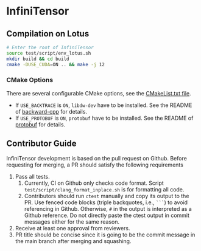 # InfiniTensor

## Compilation on Lotus

``` bash
# Enter the root of InfiniTensor
source test/script/env_lotus.sh
mkdir build && cd build
cmake -DUSE_CUDA=ON .. && make -j 12
```

### CMake Options

There are several configurable CMake options, see the [CMakeList.txt file](/CMakeLists.txt#L5).

- If `USE_BACKTRACE` is `ON`, `libdw-dev` have to be installed. See the README of [backward-cpp](https://github.com/bombela/backward-cpp) for details.
- If `USE_PROTOBUF` is `ON`, `protobuf` have to be installed. See the README of [protobuf](https://github.com/protocolbuffers/protobuf) for details.

## Contributor Guide

InfiniTensor development is based on the pull request on Github. Before requesting for merging, a PR should satisfy the following requirements

1. Pass all tests.
    1. Currently, CI on Github only checks code format. Script `test/script/clang_format_inplace.sh` is for formatting all code.
    2. Contributors should run `ctest` manually and copy its output to the PR. Use fenced code blocks (triple backquotes, i.e., `` ``` ``) to avoid referencing in Github. Otherwise, `#` in the output is interpreted as a Github reference. Do not directly paste the ctest output in commit messages either for the same reason.
2. Receive at least one approval from reviewers.
3. PR title should be concise since it is going to be the commit message in the main branch after merging and squashing.
